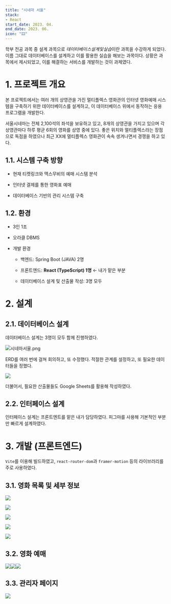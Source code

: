 ```yaml
---
title: "시네마 서울"
stack:
- React
start_date: 2023. 04.
end_date: 2023. 06.
icon: "🎞"
---
```


학부 전공 과목 중 설계 과목으로 *데이터베이스설계및실습*이란 과목을 수강하게 되었다. 이름 그대로 데이터베이스를 설계하고 이를 활용한 실습을 해보는 과목이다. 상황은 과목에서 제시되었고, 이를 해결하는 서비스를 개발하는 것이 과제였다.

# 1. 프로젝트 개요

본 프로젝트에서는 여러 개의 상영관을 가진 멀티플렉스 영화관의 인터넷 영화예매 시스템을 구축하기 위한 데이터베이스를 설계하고, 이 데이터베이스 위에서 동작하는 응용 프로그램을 개발한다.

서울시네마는 전체 2,100석의 좌석을 보유하고 있고, 8개의 상영관을 가지고 있으며 각 상영관마다 하루 평균 6회의 영화를 상영 중에 있다. 좋은 위치와 멀티플렉스라는 장점으로 독점을 하였으나 최근 XX에 멀티플렉스 영화관이 속속 생겨나면서 경쟁을 하고 있다.

## 1.1. 시스템 구축 방향

- 현재 티켓링크와 맥스무비의 예매 시스템 분석

- 인터넷 결제를 통한 영화표 예매

- 데이터베이스 기반의 관리 시스템 구축

## 1.2. 환경

- 3인 1조

- 오라클 DBMS

- 개발 환경
  
  - 백엔드: Spring Boot (JAVA) 2명
  
  - 프론트엔드: **React (TypeScript) 1명** ← 내가 맡은 부분
  
  - 데이터베이스 설계 및 산출물 작성: 3명 모두

# 2. 설계

## 2.1. 데이터베이스 설계

데이터베이스 설계는 3명이 모두 함께 진행하였다.

![시네마서울.png](./cinema-seoul/38b1f36ec43900e0f1d146f32911c74e9148a7b9.png)

ERD를 여러 번에 걸쳐 회의하고, 또 수정했다. 적절한 관계를 설정하고, 또 필요한 데이터들을 정했다.

![](./cinema-seoul/2023-11-10-17-24-44-image.png)

더불어서, 필요한 산출물들도 Google Sheets를 활용해 작성하였다.

## 2.2. 인터페이스 설계

인터페이스 설계는 프론트엔트를 맡은 내가 담당하였다. 피그마를 사용해 기본적인 부분만 빠르게 설계하였다.

# 3. 개발 (프론트엔드)

`Vite`를 이용해 빌드하였고, `react-router-dom`과 `framer-motion` 등의 라이브러리를 주로 사용하였다.

## 3.1. 영화 목록 및 세부 정보

![](./cinema-seoul/2023-11-10-17-31-13-image.png)

![](./cinema-seoul/2023-11-10-17-31-41-image.png)

![](./cinema-seoul/2023-11-10-17-32-10-image.png)

![](./cinema-seoul/2023-11-10-17-32-30-image.png)

![](./cinema-seoul/2023-11-10-17-32-53-image.png)

## 3.2. 영화 예매

![](./cinema-seoul/2023-11-10-17-34-29-image.png)![](./cinema-seoul/2023-11-10-17-33-26-image.png)![](./cinema-seoul/2023-11-10-17-34-16-image.png)

## 3.3. 관리자 페이지

![](./cinema-seoul/2023-11-10-17-35-06-image.png)
